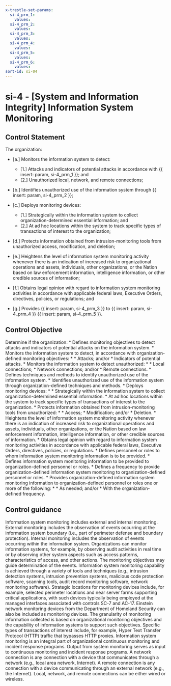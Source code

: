 ```yaml
---
x-trestle-set-params:
  si-4_prm_1:
    values:
  si-4_prm_2:
    values:
  si-4_prm_3:
    values:
  si-4_prm_4:
    values:
  si-4_prm_5:
    values:
  si-4_prm_6:
    values:
sort-id: si-04
---
```


# si-4 - \[System and Information Integrity\] Information System Monitoring

## Control Statement

The organization:

- \[a.\] Monitors the information system to detect:

  - \[1.\] Attacks and indicators of potential attacks in accordance with {{ insert: param, si-4_prm_1 }}; and
  - \[2.\] Unauthorized local, network, and remote connections;

- \[b.\] Identifies unauthorized use of the information system through {{ insert: param, si-4_prm_2 }};

- \[c.\] Deploys monitoring devices:

  - \[1.\] Strategically within the information system to collect organization-determined essential information; and
  - \[2.\] At ad hoc locations within the system to track specific types of transactions of interest to the organization;

- \[d.\] Protects information obtained from intrusion-monitoring tools from unauthorized access, modification, and deletion;

- \[e.\] Heightens the level of information system monitoring activity whenever there is an indication of increased risk to organizational operations and assets, individuals, other organizations, or the Nation based on law enforcement information, intelligence information, or other credible sources of information;

- \[f.\] Obtains legal opinion with regard to information system monitoring activities in accordance with applicable federal laws, Executive Orders, directives, policies, or regulations; and

- \[g.\] Provides {{ insert: param, si-4_prm_3 }} to {{ insert: param, si-4_prm_4 }} {{ insert: param, si-4_prm_5 }}.

## Control Objective

Determine if the organization:    * Defines monitoring objectives to detect attacks and indicators of potential attacks on the information system.  * Monitors the information system to detect, in accordance with organization-defined monitoring objectives:  *     * Attacks; and/or   * Indicators of potential attacks.    * Monitors the information system to detect unauthorized:  *     * Local connections;   * Network connections; and/or   * Remote connections.    * Defines techniques and methods to identify unauthorized use of the information system.  * Identifies unauthorized use of the information system through organization-defined techniques and methods.  * Deploys monitoring devices:  *     * Strategically within the information system to collect organization-determined essential information.   * At ad hoc locations within the system to track specific types of transactions of interest to the organization.    * Protects information obtained from intrusion-monitoring tools from unauthorized:  *     * Access;   * Modification; and/or   * Deletion.    * Heightens the level of information system monitoring activity whenever there is an indication of increased risk to organizational operations and assets, individuals, other organizations, or the Nation based on law enforcement information, intelligence information, or other credible sources of information.  * Obtains legal opinion with regard to information system monitoring activities in accordance with applicable federal laws, Executive Orders, directives, policies, or regulations.  * Defines personnel or roles to whom information system monitoring information is to be provided.  * Defines information system monitoring information to be provided to organization-defined personnel or roles.  * Defines a frequency to provide organization-defined information system monitoring to organization-defined personnel or roles.  * Provides organization-defined information system monitoring information to organization-defined personnel or roles one or more of the following:  *     * As needed; and/or   * With the organization-defined frequency.    

## Control guidance

Information system monitoring includes external and internal monitoring. External monitoring includes the observation of events occurring at the information system boundary (i.e., part of perimeter defense and boundary protection). Internal monitoring includes the observation of events occurring within the information system. Organizations can monitor information systems, for example, by observing audit activities in real time or by observing other system aspects such as access patterns, characteristics of access, and other actions. The monitoring objectives may guide determination of the events. Information system monitoring capability is achieved through a variety of tools and techniques (e.g., intrusion detection systems, intrusion prevention systems, malicious code protection software, scanning tools, audit record monitoring software, network monitoring software). Strategic locations for monitoring devices include, for example, selected perimeter locations and near server farms supporting critical applications, with such devices typically being employed at the managed interfaces associated with controls SC-7 and AC-17. Einstein network monitoring devices from the Department of Homeland Security can also be included as monitoring devices. The granularity of monitoring information collected is based on organizational monitoring objectives and the capability of information systems to support such objectives. Specific types of transactions of interest include, for example, Hyper Text Transfer Protocol (HTTP) traffic that bypasses HTTP proxies. Information system monitoring is an integral part of organizational continuous monitoring and incident response programs. Output from system monitoring serves as input to continuous monitoring and incident response programs. A network connection is any connection with a device that communicates through a network (e.g., local area network, Internet). A remote connection is any connection with a device communicating through an external network (e.g., the Internet). Local, network, and remote connections can be either wired or wireless.
